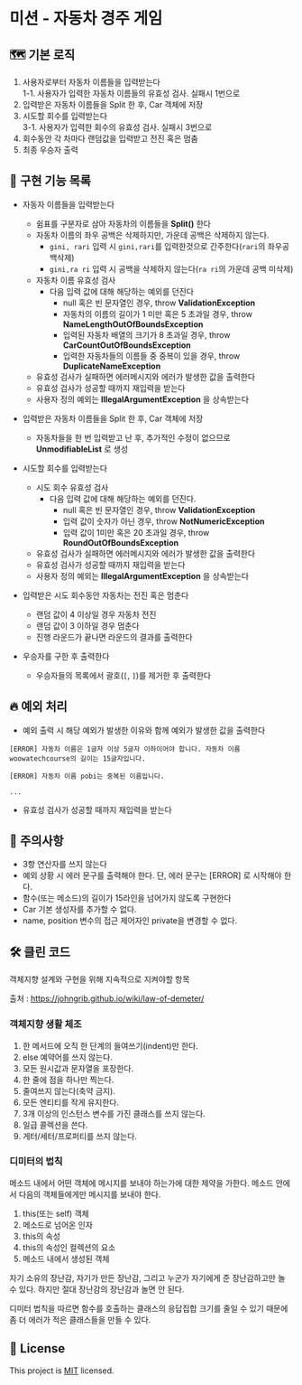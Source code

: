 # 미션 - 자동차 경주 게임
## 🗺 기본 로직
1. 사용자로부터 자동차 이름들을 입력받는다  
    1-1. 사용자가 입력한 자동차 이름들의 유효성 검사. 실패시 1번으로
2. 입력받은 자동차 이름들을 Split 한 후, Car 객체에 저장
3. 시도할 회수를 입력받는다  
   3-1. 사용자가 입력한 회수의 유효성 검사. 실패시 3번으로
4. 회수동안 각 차마다 랜덤값을 입력받고 전진 혹은 멈춤
5. 최종 우승자 출력

## 📝 구현 기능 목록
- 자동자 이름들을 입력받는다
  - 쉼표를 구분자로 삼아 자동차의 이름들을 **Split()** 한다
  - 자동차 이름의 좌우 공백은 삭제하지만, 가운데 공백은 삭제하지 않는다.
      - `gini, rari` 입력 시 `gini,rari`를 입력한것으로 간주한다(`rari`의 좌우공백삭제)
      - `gini,ra ri` 입력 시 공백을 삭제하지 않는다(`ra ri`의 가운데 공백 미삭제)
  - 자동차 이름 유효성 검사
    - 다음 입력 값에 대해 해당하는 예외를 던진다
      - null 혹은 빈 문자열인 경우, throw **ValidationException**  
      - 자동차의 이름의 길이가 1 미만 혹은 5 초과일 경우, throw **NameLengthOutOfBoundsException**
      - 입력된 자동차 배열의 크기가 8 초과일 경우, throw **CarCountOutOfBoundsException** 
      - 입력한 자동차들의 이름들 중 중복이 있을 경우, throw **DuplicateNameException**
  - 유효성 검사가 실패하면 에러메시지와 에러가 발생한 값을 출력한다
  - 유효성 검사가 성공할 때까지 재입력을 받는다
  - 사용자 정의 예외는 **IllegalArgumentException** 을 상속받는다
  

- 입력받은 자동차 이름들을 Split 한 후, Car 객체에 저장
  - 자동차들을 한 번 입력받고 난 후, 추가적인 수정이 없으므로 **UnmodifiableList** 로 생성 
  

- 시도할 회수를 입력받는다
  - 시도 회수 유효성 검사
    - 다음 입력 값에 대해 해당하는 예외를 던진다. 
      - null 혹은 빈 문자열인 경우, throw **ValidationException**
      - 입력 값이 숫자가 아닌 경우, throw **NotNumericException**
      - 입력 값이 1미만 혹은 20 초과일 경우, throw **RoundOutOfBoundsException**
  - 유효성 검사가 실패하면 에러메시지와 에러가 발생한 값을 출력한다
  - 유효성 검사가 성공할 때까지 재입력을 받는다
  - 사용자 정의 예외는 **IllegalArgumentException** 을 상속받는다
  

- 입력받은 시도 회수동안 자동차는 전진 혹은 멈춘다
  - 랜덤 값이 4 이상일 경우 자동차 전진
  - 랜덤 값이 3 이하일 경우 멈춘다
  - 진행 라운드가 끝나면 라운드의 결과를 출력한다
  

- 우승자를 구한 후 출력한다
  - 우승자들의 목록에서 괄호(`[`, `]`)를 제거한 후 출력한다
  
## 🔥 예외 처리
- 예외 출력 시 해당 예외가 발생한 이유와 함께 예외가 발생한 값을 출력한다
```
[ERROR] 자동차 이름은 1글자 이상 5글자 이하이어야 합니다. 자동차 이름 woowatechcourse의 길이는 15글자입니다.

[ERROR] 자동차 이름 pobi는 중복된 이름입니다.

...
```

- 유효성 검사가 성공할 때까지 재입력을 받는다 
## 🚨 주의사항
- 3항 연산자를 쓰지 않는다
- 예외 상황 시 에러 문구를 출력해야 한다. 단, 에러 문구는 [ERROR] 로 시작해야 한다.
- 함수(또는 메소드)의 길이가 15라인을 넘어가지 않도록 구현한다
- Car 기본 생성자를 추가할 수 없다.
- name, position 변수의 접근 제어자인 private을 변경할 수 없다.

## 🛠 클린 코드
객체지향 설계와 구현을 위해 지속적으로 지켜야할 항목

출처 : https://johngrib.github.io/wiki/law-of-demeter/

### 객체지향 생활 체조
1. 한 메서드에 오직 한 단계의 들여쓰기(indent)만 한다.
2. else 예약어를 쓰지 않는다.
3. 모든 원시값과 문자열을 포장한다.
4. 한 줄에 점을 하나만 찍는다.
5. 줄여쓰지 않는다(축약 금지).
6. 모든 엔티티를 작게 유지한다.
7. 3개 이상의 인스턴스 변수를 가진 클래스를 쓰지 않는다.
8. 일급 콜렉션을 쓴다.
9. 게터/세터/프로퍼티를 쓰지 않는다.

### 디미터의 법칙
메소드 내에서 어떤 객체에 메시지를 보내야 하는가에 대한 제약을 가한다. 메소드 안에서 다음의 객체들에게만 메시지를 보내야 한다.
1. this(또는 self) 객체
2. 메소드로 넘어온 인자
3. this의 속성
4. this의 속성인 컬렉션의 요소
5. 메소드 내에서 생성된 객체

자기 소유의 장난감, 자기가 만든 장난감, 그리고 누군가 자기에게 준 장난감하고만 놀 수 있다. 하지만 절대 장난감의 장난감과 놀면 안 된다.

디미터 법칙을 따르면 함수를 호출하는 클래스의 응답집합 크기를 줄일 수 있기 때문에 좀 더 에러가 적은 클래스들을 만들 수 있다.

## 📝 License

This project is [MIT](https://github.com/woowacourse/java-racingcar-precourse/blob/master/LICENSE) licensed.
